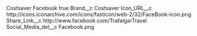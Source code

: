 <?xml version="1.0" encoding="UTF-8"?>
<CustomMetadata xmlns="http://soap.sforce.com/2006/04/metadata" xmlns:xsi="http://www.w3.org/2001/XMLSchema-instance" xmlns:xsd="http://www.w3.org/2001/XMLSchema">
    <label>Costsaver Facebook</label>
    <protected>true</protected>
    <values>
        <field>Brand__c</field>
        <value xsi:type="xsd:string">Costsaver</value>
    </values>
    <values>
        <field>Icon_URL__c</field>
        <value xsi:type="xsd:string">http://icons.iconarchive.com/icons/fasticon/web-2/32/FaceBook-icon.png</value>
    </values>
    <values>
        <field>Share_Link__c</field>
        <value xsi:type="xsd:string">http://www.facebook.com/TrafalgarTravel</value>
    </values>
    <values>
        <field>Social_Media_del__c</field>
        <value xsi:type="xsd:string">Facebook.png</value>
    </values>
</CustomMetadata>
